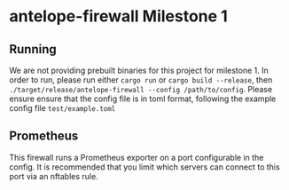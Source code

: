 # antelope-firewall Milestone 1

## Running

We are not providing prebuilt binaries for this project for milestone 1.
In order to run, please run either `cargo run` or `cargo build --release`, then `./target/release/antelope-firewall --config /path/to/config`.
Please ensure ensure that the config file is in toml format, following the example config file `test/example.toml`

## Prometheus

This firewall runs a Prometheus exporter on a port configurable in the config.
It is recommended that you limit which servers can connect to this port via an nftables rule.
